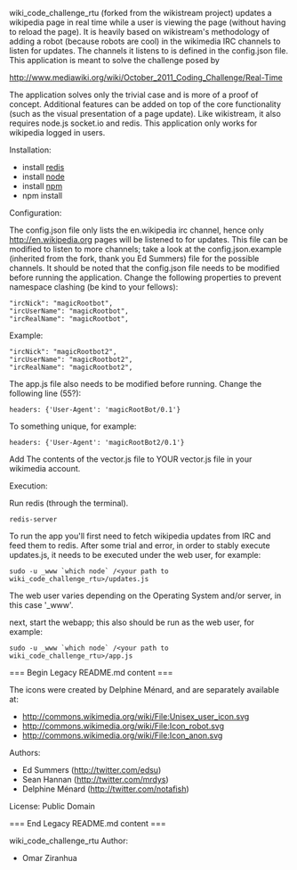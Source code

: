 wiki_code_challenge_rtu (forked from the wikistream project) updates a wikipedia page 
in real time while a user is viewing the page (without having to reload the page). 
It is heavily based on wikistream's methodology of adding a robot (because robots are cool)
in the wikimedia IRC channels to listen for updates. The channels it listens to is defined
in the config.json file. This application is meant to solve the challenge posed by

http://www.mediawiki.org/wiki/October_2011_Coding_Challenge/Real-Time

The application solves only the trivial case and is more of a proof of concept.
Additional features can be added on top of the core functionality (such as 
the visual presentation of a page update). Like wikistream, it also requires
node.js socket.io and redis. This application only works for wikipedia logged in users.


Installation:

* install [redis](http://redis.io)
* install [node](http://node.io)
* install [npm](http://npmjs.org/)
* npm install


Configuration:

The config.json file only lists the en.wikipedia irc channel, hence only
http://en.wikipedia.org pages will be listened to for updates. This file
can be modified to listen to more channels; take a look at the config.json.example
(inherited from the fork, thank you Ed Summers) file for the possible channels. 
It should be noted that the config.json file needs to be modified before running the application.
Change the following properties to prevent namespace clashing (be kind to your fellows):

    "ircNick": "magicRootbot", 
    "ircUserName": "magicRootbot", 
    "ircRealName": "magicRootbot", 

  Example:

    "ircNick": "magicRootbot2", 
    "ircUserName": "magicRootbot2", 
    "ircRealName": "magicRootbot2", 



The app.js file also needs to be modified before running. Change the following line (55?):

    headers: {'User-Agent': 'magicRootBot/0.1'}

To something unique, for example:

    headers: {'User-Agent': 'magicRootBot2/0.1'}


Add The contents of the vector.js file to YOUR vector.js file in your wikimedia account.


Execution:

Run redis (through the terminal).
  
    redis-server
  

To run the app you'll first need to fetch wikipedia updates from IRC and 
feed them to redis. After some trial and error, in order to stably execute
updates.js, it needs to be executed under the web user, for example:
  
    sudo -u _www `which node` /<your path to wiki_code_challenge_rtu>/updates.js
  
The web user varies depending on the Operating System and/or server, in this case '_www'.


next, start the webapp; this also should be run as the web user, for example:

    sudo -u _www `which node` /<your path to wiki_code_challenge_rtu>/app.js


=== Begin Legacy README.md content ===

The icons were created by Delphine Ménard, and are separately available at:

* http://commons.wikimedia.org/wiki/File:Unisex_user_icon.svg
* http://commons.wikimedia.org/wiki/File:Icon_robot.svg
* http://commons.wikimedia.org/wiki/File:Icon_anon.svg

Authors: 

* Ed Summers (http://twitter.com/edsu)
* Sean Hannan (http://twitter.com/mrdys)
* Delphine Ménard (http://twitter.com/notafish)

License: Public Domain

=== End Legacy README.md content ===

wiki_code_challenge_rtu Author:

* Omar Ziranhua
